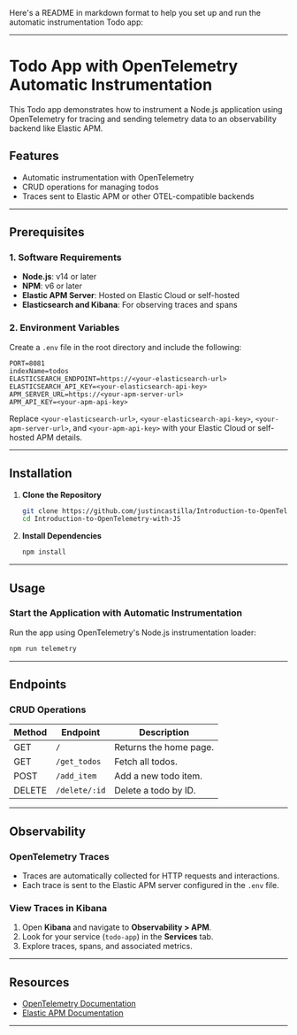 Here's a README in markdown format to help you set up and run the automatic instrumentation Todo app:

---

# Todo App with OpenTelemetry Automatic Instrumentation

This Todo app demonstrates how to instrument a Node.js application using OpenTelemetry for tracing and sending telemetry data to an observability backend like Elastic APM.

## Features
- Automatic instrumentation with OpenTelemetry
- CRUD operations for managing todos
- Traces sent to Elastic APM or other OTEL-compatible backends

---

## Prerequisites

### 1. Software Requirements
- **Node.js**: v14 or later
- **NPM**: v6 or later
- **Elastic APM Server**: Hosted on Elastic Cloud or self-hosted
- **Elasticsearch and Kibana**: For observing traces and spans

### 2. Environment Variables
Create a `.env` file in the root directory and include the following:
```plaintext
PORT=8081
indexName=todos
ELASTICSEARCH_ENDPOINT=https://<your-elasticsearch-url>
ELASTICSEARCH_API_KEY=<your-elasticsearch-api-key>
APM_SERVER_URL=https://<your-apm-server-url>
APM_API_KEY=<your-apm-api-key>
```

Replace `<your-elasticsearch-url>`, `<your-elasticsearch-api-key>`, `<your-apm-server-url>`, and `<your-apm-api-key>` with your Elastic Cloud or self-hosted APM details.

---

## Installation

1. **Clone the Repository**
   ```bash
   git clone https://github.com/justincastilla/Introduction-to-OpenTelemetry-with-JS
   cd Introduction-to-OpenTelemetry-with-JS
   ```

2. **Install Dependencies**
   ```bash
   npm install
   ```

---

## Usage

### Start the Application with Automatic Instrumentation
Run the app using OpenTelemetry's Node.js instrumentation loader:
```bash
npm run telemetry
```

---

## Endpoints

### CRUD Operations
| Method | Endpoint         | Description                  |
|--------|------------------|------------------------------|
| GET    | `/`              | Returns the home page.       |
| GET    | `/get_todos`     | Fetch all todos.             |
| POST   | `/add_item`      | Add a new todo item.         |
| DELETE | `/delete/:id`    | Delete a todo by ID.         |

---

## Observability

### OpenTelemetry Traces
- Traces are automatically collected for HTTP requests and interactions.
- Each trace is sent to the Elastic APM server configured in the `.env` file.

### View Traces in Kibana
1. Open **Kibana** and navigate to **Observability > APM**.
2. Look for your service (`todo-app`) in the **Services** tab.
3. Explore traces, spans, and associated metrics.

---

## Resources

- [OpenTelemetry Documentation](https://opentelemetry.io/docs/)
- [Elastic APM Documentation](https://www.elastic.co/guide/en/apm/index.html)

---

